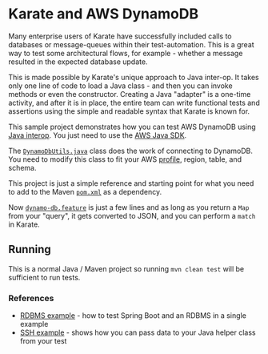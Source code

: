 # Karate and AWS DynamoDB

Many enterprise users of Karate have successfully included calls to databases or message-queues within their test-automation. This is a great way to test some architectural flows, for example - whether a message resulted in the expected database update.

This is made possible by Karate's unique approach to Java inter-op. It takes only one line of code to load a Java class - and then you can invoke methods or even the constructor. Creating a Java "adapter" is a one-time activity, and after it is in place, the entire team can write functional tests and assertions using the simple and readable syntax that Karate is known for.

This sample project demonstrates how you can test AWS DynamoDB using [Java interop](https://github.com/karatelabs/karate#calling-java). You just need to use the [AWS Java SDK](https://docs.aws.amazon.com/sdk-for-java/latest/developer-guide/home.html).

The [`DynamoDbUtils.java`](src/test/java/examples/DynamoDbUtils.java) class does the work of connecting to DynamoDB. You need to modify this class to fit your AWS [profile](https://docs.aws.amazon.com/sdk-for-java/latest/developer-guide/credentials-profiles.html), region, table, and schema.

This project is just a simple reference and starting point for what you need to add to the Maven [`pom.xml`](pom.xml) as a dependency.

Now [`dynamo-db.feature`](src/test/java/karate/dynamo-db.feature) is just a few lines and as long as you return a `Map` from your "query", it gets converted to JSON, and you can perform a `match` in Karate.

## Running
This is a normal Java / Maven project so running `mvn clean test` will be sufficient to run tests.

### References
* [RDBMS example](../database/README.md) - how to test Spring Boot and an RDBMS in a single example
* [SSH example](../ssh/README.md) - shows how you can pass data to your Java helper class from your test


